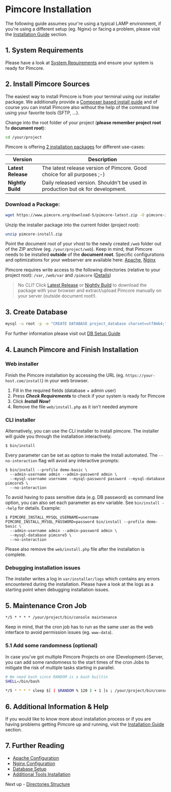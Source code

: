 # Pimcore Installation

The following guide assumes your're using a typical LAMP environment, if you're using a different setup (eg. Nginx) or facing a problem, please visit the [Installation Guide](../23_Installation_and_Upgrade/README.md) section.

## 1. System Requirements

Please have a look at [System Requirements](../23_Installation_and_Upgrade/01_System_Requirements.md) and ensure your system is ready for Pimcore.

## 2. Install Pimcore Sources

The easiest way to install Pimcore is from your terminal using our installer package.
We additionally provide a [Composer based install guide](../23_Installation_and_Upgrade/03_System_Setup_and_Hosting/04_Composer_Install.md) and of course you can install Pimcore also without the help of the command line using your favorite tools (SFTP, ...).

Change into the root folder of your project (**please remember project root != document root**):

```bash
cd /your/project
```

Pimcore is offering [2 installation packages](https://www.pimcore.org/download) for different use-cases:

| Version | Description |
|--------------------|---------------------------------------------------------------------------------|
| **Latest Release** | The latest release version of Pimcore. Good choice for all purposes ;-)         |
| **Nightly Build**  | Daily released version. Shouldn't be used in production but ok for development. |

### Download a Package:

```bash
wget https://www.pimcore.org/download-5/pimcore-latest.zip -O pimcore-install.zip
```

Unzip the installer package into the current folder (project root):

```bash
unzip pimcore-install.zip
```

Point the document root of your vhost to the newly created `/web` folder out of the ZIP archive (eg. `/your/project/web`).
Keep in mind, that Pimcore needs to be installed **outside** of the **document root**.
Specific configurations and optimizations for your webserver are available here:
[Apache](../23_Installation_and_Upgrade/03_System_Setup_and_Hosting/01_Apache_Configuration.md),
[Nginx](../23_Installation_and_Upgrade/03_System_Setup_and_Hosting/02_Nginx_Configuration.md)

Pimcore requires write access to the following directories (relative to your project root): `/var`, `/web/var` and `/pimcore`
([Details](../23_Installation_and_Upgrade/03_System_Setup_and_Hosting/03_File_Permissions.md))

> No CLI? Click [Latest Release](https://www.pimcore.org/download/pimcore-latest.zip) or [Nightly Build](https://www.pimcore.org/download/pimcore-data.zip) to download the package with your browser and extract/upload Pimcore manually on your server (outside document root!).

## 3. Create Database

```bash
mysql -u root -p -e "CREATE DATABASE project_database charset=utf8mb4;"
```

For further information please visit out [DB Setup Guide](../23_Installation_and_Upgrade/03_System_Setup_and_Hosting/05_DB_Setup.md)

## 4. Launch Pimcore and Finish Installation

### Web installer

Finish the Pimcore installation by accessing the URL (eg. `https://your-host.com/install`) in your web browser.

1. Fill in the required fields (database + admin user)
2. Press ***Check Requirements*** to check if your system is ready for Pimcore
3. Click ***Install Now!***
4. Remove the file `web/install.php` as it isn't needed anymore

### CLI installer

Alternatively, you can use the CLI installer to install pimcore. The installer will guide you through the installation
interactively.

```
$ bin/install
```

Every parameter can be set as option to make the install automated. The `--no-interaction` flag will avoid any interactive
prompts:

```
$ bin/install --profile demo-basic \
  --admin-username admin --admin-password admin \
  --mysql-username username --mysql-password password --mysql-database pimcore5 \
  --no-interaction
```

To avoid having to pass sensitive data (e.g. DB password) as command line option, you can also set each parameter as env
variable. See `bin/install --help` for details. Example:

```
$ PIMCORE_INSTALL_MYSQL_USERNAME=username PIMCORE_INSTALL_MYSQL_PASSWORD=password bin/install --profile demo-basic \
  --admin-username admin --admin-password admin \
  --mysql-database pimcore5 \
  --no-interaction
```

Please also remove the `web/install.php` file after the installation is complete.

### Debugging installation issues

The installer writes a log in `var/installer/logs` which contains any errors encountered during the installation. Please
have a look at the logs as a starting point when debugging installation issues.


## 5. Maintenance Cron Job

```text
*/5 * * * * /your/project/bin/console maintenance
```

Keep in mind, that the cron job has to run as the same user as the web interface to avoid permission issues (eg. `www-data`).

### 5.1 Add some randomness (optional)

In case you've got multiple Pimcore Projects on one (Development-)Server, you can add some randomness to the start times of the cron Jobs to mitigate the risk of multiple tasks starting in parallel.

```bash
# We need bash since RANDOM is a bash builtin
SHELL=/bin/bash

*/5 * * * * sleep $[ ( $RANDOM % 120 ) + 1 ]s ; /your/project/bin/console maintenance
```

## 6. Additional Information & Help

If you would like to know more about installation process or if you are having problems getting Pimcore up and running, visit the [Installation Guide](../23_Installation_and_Upgrade/README.md) section.

## 7. Further Reading

- [Apache Configuration](../23_Installation_and_Upgrade/03_System_Setup_and_Hosting/01_Apache_Configuration.md)
- [Nginx Configuration](../23_Installation_and_Upgrade/03_System_Setup_and_Hosting/02_Nginx_Configuration.md)
- [Database Setup](../23_Installation_and_Upgrade/03_System_Setup_and_Hosting/05_DB_Setup.md)
- [Additional Tools Installation](../23_Installation_and_Upgrade/03_System_Setup_and_Hosting/06_Additional_Tools_Installation.md)

Next up - [Directories Structure](./02_Directory_Structure.md)
